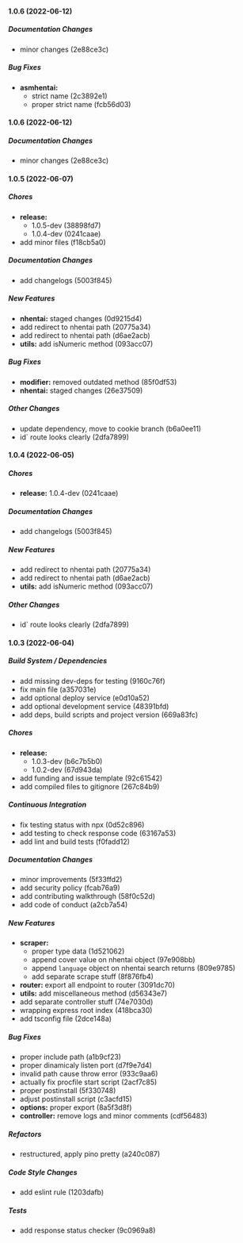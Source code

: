 #### 1.0.6 (2022-06-12)

##### Documentation Changes

*  minor changes (2e88ce3c)

##### Bug Fixes

* **asmhentai:**
  *  strict name (2c3892e1)
  *  proper strict name (fcb56d03)

#### 1.0.6 (2022-06-12)

##### Documentation Changes

*  minor changes (2e88ce3c)

#### 1.0.5 (2022-06-07)

##### Chores

* **release:**
  *  1.0.5-dev (38898fd7)
  *  1.0.4-dev (0241caae)
*  add minor files (f18cb5a0)

##### Documentation Changes

*  add changelogs (5003f845)

##### New Features

* **nhentai:**  staged changes (0d9215d4)
*  add redirect to nhentai path (20775a34)
*  add redirect to nhentai path (d6ae2acb)
* **utils:**  add isNumeric method (093acc07)

##### Bug Fixes

* **modifier:**  removed outdated method (85f0df53)
* **nhentai:**  staged changes (26e37509)

##### Other Changes

*  update dependency, move to cookie branch (b6a0ee11)
* id` route looks clearly (2dfa7899)

#### 1.0.4 (2022-06-05)

##### Chores

* **release:**  1.0.4-dev (0241caae)

##### Documentation Changes

*  add changelogs (5003f845)

##### New Features

*  add redirect to nhentai path (20775a34)
*  add redirect to nhentai path (d6ae2acb)
* **utils:**  add isNumeric method (093acc07)

##### Other Changes

* id` route looks clearly (2dfa7899)

#### 1.0.3 (2022-06-04)

##### Build System / Dependencies

*  add missing dev-deps for testing (9160c76f)
*  fix main file (a357031e)
*  add optional deploy service (e0d10a52)
*  add optional development service (48391bfd)
*  add deps, build scripts and project version (669a83fc)

##### Chores

* **release:**
  *  1.0.3-dev (b6c7b5b0)
  *  1.0.2-dev (67d943da)
*  add funding and issue template (92c61542)
*  add compiled files to gitignore (267c84b9)

##### Continuous Integration

*  fix testing status with npx (0d52c896)
*  add testing to check response code (63167a53)
*  add lint and build tests (f0fadd12)

##### Documentation Changes

*  minor improvements (5f33ffd2)
*  add security policy (fcab76a9)
*  add contributing walkthrough (58f0c52d)
*  add code of conduct (a2cb7a54)

##### New Features

* **scraper:**
  *  proper type data (1d521062)
  *  append cover value on nhentai object (97e908bb)
  *  append `language` object on nhentai search returns (809e9785)
  *  add separate scrape stuff (8f876fb4)
* **router:**  export all endpoint to router (3091dc70)
* **utils:**  add miscellaneous method (d56343e7)
*  add separate controller stuff (74e7030d)
*  wrapping express root index (418bca30)
*  add tsconfig file (2dce148a)

##### Bug Fixes

*  proper include path (a1b9cf23)
*  proper dinamicaly listen port (d7f9e7d4)
*  invalid path cause throw error (933c9aa6)
*  actually fix procfile start script (2acf7c85)
*  proper postinstall (5f330748)
*  adjust postinstall script (c3acfd15)
* **options:**  proper export (8a5f3d8f)
* **controller:**  remove logs and minor comments (cdf56483)

##### Refactors

*  restructured, apply pino pretty (a240c087)

##### Code Style Changes

*  add eslint rule (1203dafb)

##### Tests

*  add response status checker (9c0969a8)

